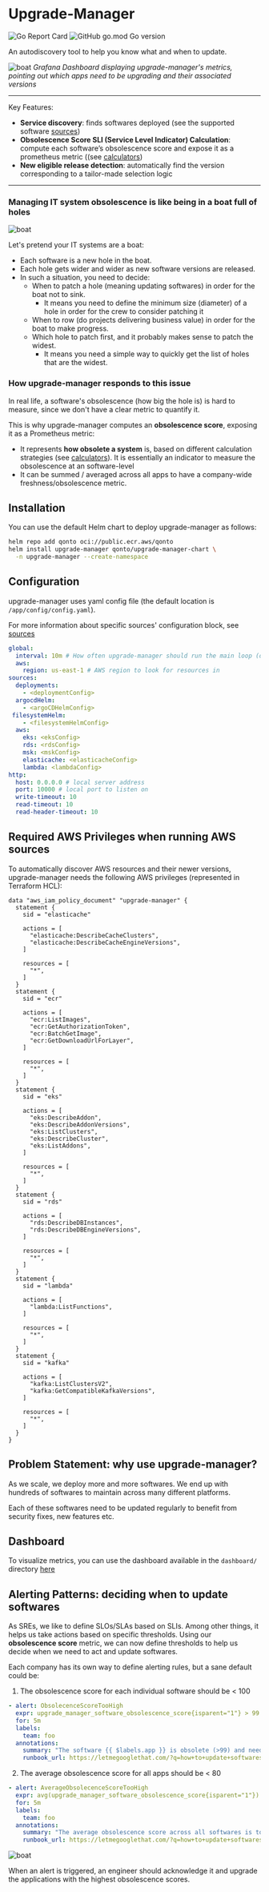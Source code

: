 # Upgrade-Manager
![Go Report Card](https://goreportcard.com/badge/github.com/qonto/upgrade-manager)
![GitHub go.mod Go version](https://img.shields.io/github/go-mod/go-version/qonto/upgrade-manager)

An autodiscovery tool to help you know what and when to update.

![boat](doc/image/grafana-dashboard.png "dashboard")
*Grafana Dashboard displaying upgrade-manager's metrics, pointing out which apps need to be upgrading and their associated versions*

---

Key Features:
+ **Service discovery**: finds softwares deployed (see the supported software [sources](doc/sources/README.md))
+ **Obsolescence Score SLI (Service Level Indicator) Calculation**: compute each software’s obsolescence score and expose it as a prometheus metric ((see [calculators](./doc/calculators/README.md))
+ **New eligible release detection**: automatically find the version corresponding to a tailor-made selection logic

---

### Managing IT system obsolescence is like being in a boat full of holes
![boat](doc/image/boat.png "Boat")

Let's pretend your IT systems are a boat:
+ Each software is a new hole in the boat.
+ Each hole gets wider and wider as new software versions are released.
+ In such a situation, you need to decide:
    + When to patch a hole (meaning updating softwares) in order for the boat not to sink.
        + It means you need to define the minimum size (diameter) of a hole in order for the crew to consider patching it
    + When to row (do projects delivering business value) in order for the boat to make progress.
    + Which hole to patch first, and it probably makes sense to patch the widest.
        + It means you need a simple way to quickly get the list of holes that are the widest.

### How upgrade-manager responds to this issue
In real life, a software's obsolescence (how big the hole is) is hard to measure, since we don't have a clear metric to quantify it.

This is why upgrade-manager computes an **obsolescence score**, exposing it as a Prometheus metric:
+ It represents **how obsolete a system** is, based on different calculation strategies (see [calculators](./doc/calculators/README.md)). It is essentially an indicator to measure the obsolescence at an software-level 
+ It can be summed / averaged across all apps to have a company-wide freshness/obsolescence metric.

## Installation
You can use the default Helm chart to deploy upgrade-manager as follows:

```bash
helm repo add qonto oci://public.ecr.aws/qonto
helm install upgrade-manager qonto/upgrade-manager-chart \
  -n upgrade-manager --create-namespace
```

## Configuration
upgrade-manager uses yaml config file (the default location is `/app/config/config.yaml`).

For more information about specific sources' configuration block, see [sources](./doc/sources/README.md)

```yaml
global:
  interval: 10m # How often upgrade-manager should run the main loop (discovering all softwares, their new versions and compute scores)
  aws:
    region: us-east-1 # AWS region to look for resources in
sources:
  deployments:
    - <deploymentConfig>
  argocdHelm:
    - <argoCDHelmConfig>
 filesystemHelm:
    - <filesystemHelmConfig>
  aws:
    eks: <eksConfig>
    rds: <rdsConfig>
    msk: <mskConfig>
    elasticache: <elasticacheConfig>
    lambda: <lambdaConfig>
http:
  host: 0.0.0.0 # local server address
  port: 10000 # local port to listen on
  write-timeout: 10
  read-timeout: 10
  read-header-timeout: 10
```

## Required AWS Privileges when running AWS sources
To automatically discover AWS resources and their newer versions, upgrade-manager needs the following AWS privileges (represented in Terraform HCL):
```hcl
data "aws_iam_policy_document" "upgrade-manager" {
  statement {
    sid = "elasticache"

    actions = [
      "elasticache:DescribeCacheClusters",
      "elasticache:DescribeCacheEngineVersions",
    ]

    resources = [
      "*",
    ]
  }
  statement {
    sid = "ecr"

    actions = [
      "ecr:ListImages",
      "ecr:GetAuthorizationToken",
      "ecr:BatchGetImage",
      "ecr:GetDownloadUrlForLayer",
    ]

    resources = [
      "*",
    ]
  }
  statement {
    sid = "eks"

    actions = [
      "eks:DescribeAddon",
      "eks:DescribeAddonVersions",
      "eks:ListClusters",
      "eks:DescribeCluster",
      "eks:ListAddons",
    ]

    resources = [
      "*",
    ]
  }
  statement {
    sid = "rds"

    actions = [
      "rds:DescribeDBInstances",
      "rds:DescribeDBEngineVersions",
    ]

    resources = [
      "*",
    ]
  }
  statement {
    sid = "lambda"

    actions = [
      "lambda:ListFunctions",
    ]

    resources = [
      "*",
    ]
  }
  statement {
    sid = "kafka"

    actions = [
      "kafka:ListClustersV2",
      "kafka:GetCompatibleKafkaVersions",
    ]

    resources = [
      "*",
    ]
  }
}

```


## Problem Statement: why use upgrade-manager? 

As we scale, we deploy more and more softwares. We end up with hundreds of softwares to maintain across many different platforms.

Each of these softwares need to be updated regularly to benefit from security fixes, new features etc.


## Dashboard
To visualize metrics, you can use the dashboard available in the `dashboard/` directory [here](./dashboards/)

## Alerting Patterns: deciding when to update softwares
As SREs, we like to define SLOs/SLAs based on SLIs. Among other things, it helps us take actions based on specific thresholds.
Using our **obsolescence score** metric, we can now define thresholds to help us decide when we need to act and update softwares.

Each company has its own way to define alerting rules, but a sane default could be:

1. The obsolescence score for each individual software should be < 100
```yaml
- alert: ObsolecenceScoreTooHigh
  expr: upgrade_manager_software_obsolescence_score{isparent="1"} > 99
  for: 5m
  labels:
    team: foo
  annotations:
    summary: "The software {{ $labels.app }} is obsolete (>99) and needs to be updated"
    runbook_url: https://letmegooglethat.com/?q=how+to+update+softwares
```

2. The average obsolescence score for all apps should be < 80
```yaml
- alert: AverageObsolecenceScoreTooHigh
  expr: avg(upgrade_manager_software_obsolescence_score{isparent="1"}) < 80
  for: 5m
  labels:
    team: foo
  annotations:
    summary: "The average obsolescence score across all softwares is too high, softwares need to be updated" 
    runbook_url: https://letmegooglethat.com/?q=how+to+update+softwares
```
![boat](doc/image/score-based-alerting.png "score-based alerting")

When an alert is triggered, an engineer should acknowledge it and upgrade the applications with the highest obsolescence scores.
